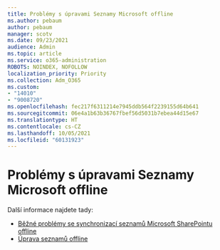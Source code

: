 ```yaml
---
title: Problémy s úpravami Seznamy Microsoft offline
ms.author: pebaum
author: pebaum
manager: scotv
ms.date: 09/23/2021
audience: Admin
ms.topic: article
ms.service: o365-administration
ROBOTS: NOINDEX, NOFOLLOW
localization_priority: Priority
ms.collection: Adm_O365
ms.custom:
- "14010"
- "9008720"
ms.openlocfilehash: fec217f6311214e7945ddb564f2239155d64b641
ms.sourcegitcommit: 06e4a1b63b36767fbef56d5031b7ebea44d15e67
ms.translationtype: HT
ms.contentlocale: cs-CZ
ms.lasthandoff: 10/05/2021
ms.locfileid: "60131923"
---
```

# <a name="issues-with-editing-microsoft-lists-offline"></a>Problémy s úpravami Seznamy Microsoft offline

Další informace najdete tady:

- [Běžné problémy se synchronizací seznamů Microsoft SharePointu offline](https://docs.microsoft.com/sharepoint/troubleshoot/lists-and-libraries/common-sync-issues)
- [Úprava seznamů offline](https://support.microsoft.com/office/edit-lists-offline-41403c3e-1795-4e07-b56b-ae591cbde2f9)